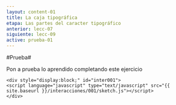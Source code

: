 ```yaml
---
layout: content-01
title: La caja tipográfica
etapa: Las partes del caracter tipográfico
anterior: lecc-07
siguiente: lecc-09
active: prueba-01
---
```


#Prueba#

<div class="col-md-5 extracto">
	Pon a prueba lo aprendido completando este ejercicio
</div>

<div class="col-md-7">

	<div style="display:block;" id="inter001">
	<script language="javascript" type="text/javascript" src="{{ site.baseurl }}/interacciones/001/sketch.js"></script>
	</div>
	
</div>